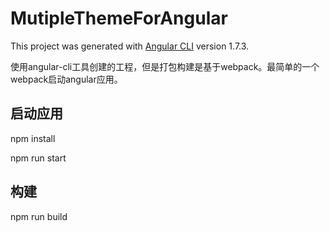 # MutipleThemeForAngular

This project was generated with [Angular CLI](https://github.com/angular/angular-cli) version 1.7.3.

使用angular-cli工具创建的工程，但是打包构建是基于webpack。最简单的一个webpack启动angular应用。

## 启动应用

npm install

npm run start

## 构建

npm run build
